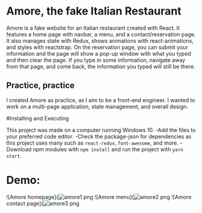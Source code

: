 # Amore, the fake Italian Restaurant

Amore is a fake website for an Italian restaurant created with React. It features a home page with navbar, a menu, and a contact/reservation page. It also manages state with Redux, shows animations with react-animations, and styles with reactstrap. On the reservation page, you can submit your information and the page will show a pop-up window with what you typed and then clear the page. If you type in some information, navigate away from that page, and come back, the information you typed will still be there.  

## Practice, practice

I created Amore as practice, as I aim to be a front-end engineer. I wanted to work on a multi-page application, state management, and overall design.

#Installing and Executing

This project was made on a computer running Windows 10. 
-Add the files to your preferred code editor.
-Check the package-json for dependencies as this project uses many such as ```react-redux```, ```font-awesome```, and more. 
-Download npm modules with ```npm install``` and run the project with ```yarn start```. 

# Demo:

![Amore homepage](![amore1 png](https://user-images.githubusercontent.com/89151511/152702987-bebccee6-d517-4491-8994-d976a29639ba.png)
![Amore menu](![amore2 png](https://user-images.githubusercontent.com/89151511/152703008-719b800e-84a2-4aba-a9ca-a65306e1ae61.png)
![Amore contact page](![amore3 png](https://user-images.githubusercontent.com/89151511/152703042-6ee66533-278b-4803-9c16-712432eb756d.png)
